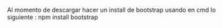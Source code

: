 Al momento de descargar hacer un install de bootstrap usando en cmd lo siguiente :
npm install bootstrap
